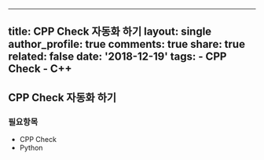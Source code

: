
---
title: CPP Check 자동화 하기
layout: single
author_profile: true
comments: true
share: true
related: false
date: '2018-12-19'
tags:
    - CPP Check
    - C++
---

## CPP Check 자동화 하기

### 필요항목
* CPP Check
* Python
